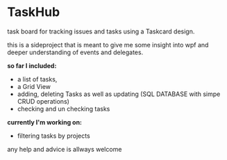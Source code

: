 # TaskHub
task board for tracking issues and tasks using a Taskcard design.

this is a sideproject that is meant to give me some insight into wpf and deeper understanding of events and delegates.

<b>so far I included:</b>
- a list of tasks, 
- a Grid View
- adding, deleting Tasks as well as updating (SQL DATABASE with simpe CRUD operations)
- checking and un checking tasks

<b> currently I'm working on:</b>
- filtering tasks by projects

any help and advice is allways welcome
